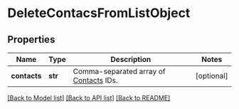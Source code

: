 # DeleteContacsFromListObject

## Properties
Name | Type | Description | Notes
------------ | ------------- | ------------- | -------------
**contacts** | **str** | Comma-separated array of [Contacts](http://docs.textmagictesting.com/#tag/Contacts) IDs.  | [optional] 

[[Back to Model list]](../README.md#documentation-for-models) [[Back to API list]](../README.md#documentation-for-api-endpoints) [[Back to README]](../README.md)


